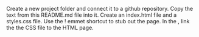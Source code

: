 <!--'This' README.md file doesn't seem to refer to an actual md. Here's sop=me text from the instructions.-->

Create a new project folder and connect it to a github repository. Copy the text from this README.md file into it.
Create an index.html file and a styles.css file.
Use the ! emmet shortcut to stub out the page.
In the <head>, link the the CSS file to the HTML page.